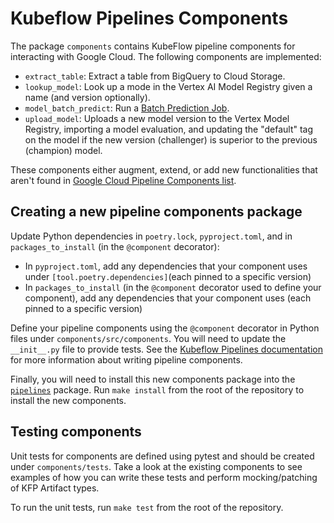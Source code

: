 <!-- 
Copyright 2023 Google LLC

Licensed under the Apache License, Version 2.0 (the "License");
you may not use this file except in compliance with the License.
You may obtain a copy of the License at

    https://www.apache.org/licenses/LICENSE-2.0

Unless required by applicable law or agreed to in writing, software
distributed under the License is distributed on an "AS IS" BASIS,
WITHOUT WARRANTIES OR CONDITIONS OF ANY KIND, either express or implied.
See the License for the specific language governing permissions and
limitations under the License.
 -->
# Kubeflow Pipelines Components

The package `components` contains KubeFlow pipeline components for interacting with Google Cloud.
The following components are implemented:

- `extract_table`: Extract a table from BigQuery to Cloud Storage.
- `lookup_model`: Look up a mode in the Vertex AI Model Registry given a name (and version optionally).
- `model_batch_predict`: Run a [Batch Prediction Job](https://cloud.google.com/ai-platform/prediction/docs/batch-predict).
- `upload_model`: Uploads a new model version to the Vertex Model Registry, importing a model evaluation, and updating the "default" tag on the model if the new version (challenger) is superior to the previous (champion) model.

These components either augment, extend, or add new functionalities that aren't found in [Google Cloud Pipeline Components list](https://cloud.google.com/vertex-ai/docs/pipelines/gcpc-list).

## Creating a new pipeline components package

Update Python dependencies in `poetry.lock`, `pyproject.toml`, and in `packages_to_install` (in the `@component` decorator):

- In `pyproject.toml`, add any dependencies that your component uses under `[tool.poetry.dependencies]`(each pinned to a specific version)
- In `packages_to_install` (in the `@component` decorator used to define your component), add any dependencies that your component uses (each pinned to a specific version)

Define your pipeline components using the `@component` decorator in Python files under `components/src/components`. 
You will need to update the `__init__.py` file to provide tests.
See the [Kubeflow Pipelines documentation](https://www.kubeflow.org/docs/components/pipelines/v1/sdk-v2/python-function-components/#building-python-function-based-components) for more information about writing pipeline components.

Finally, you will need to install this new components package into the [`pipelines`](../pipelines) package.
Run `make install` from the root of the repository to install the new components.

## Testing components

Unit tests for components are defined using pytest and should be created under `components/tests`. 
Take a look at the existing components to see examples of how you can write these tests and perform mocking/patching of KFP Artifact types.

To run the unit tests, run `make test` from the root of the repository. 

